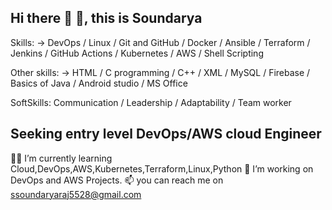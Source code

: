 ## Hi there 👋 👋, this is Soundarya

Skills: -> DevOps / Linux / Git and GitHub / Docker / Ansible / Terraform / Jenkins / GitHub Actions / Kubernetes / AWS / Shell Scripting

Other skills: -> HTML / C programming / C++ / XML / MySQL / Firebase / Basics of Java / Android studio / MS Office

SoftSkills: Communication / Leadership / Adaptability / Team worker

## Seeking entry level DevOps/AWS cloud Engineer
👨‍🎓 I’m currently learning Cloud,DevOps,AWS,Kubernetes,Terraform,Linux,Python
🔭 I’m working on DevOps and AWS Projects.
📫 you can reach me on ssoundaryaraj5528@gmail.com

<!--
**Soundarya-55/Soundarya-55** is a ✨ _special_ ✨ repository because its `README.md` (this file) appears on your GitHub profile.

Here are some ideas to get you started:

- 🔭 I’m currently working on ...
- 🌱 I’m currently learning ...
- 👯 I’m looking to collaborate on ...
- 🤔 I’m looking for help with ...
- 💬 Ask me about ...
- 📫 How to reach me: ...
- 😄 Pronouns: ...
- ⚡ Fun fact: ...
-->
